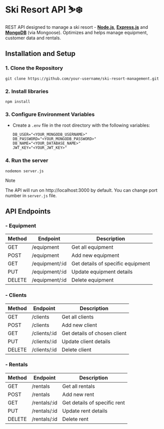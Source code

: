 # **Ski Resort API** ⛷️❄️
REST API designed to manage a ski resort - <ins>**Node.js**</ins>, <ins>**Express.js**</ins> and <ins>**MongoDB**</ins> (via Mongoose).
Optimizes and helps manage equipment, customer data and rentals.

## Installation and Setup
### 1. Clone the Repository
```
git clone https://github.com/your-username/ski-resort-management.git
```
### 2. Install libraries
```
npm install
```
### 3. Configure Environment Variables
- Create a `.env` file in the root directory with the following variables:
  ```
  DB_USER="<YOUR_MONGODB_USERNAME>"
  DB_PASSWORD="<YOUR_MONGODB_PASSWORD>"
  DB_NAME="<YOUR_DATABASE_NAME>"
  JWT_KEY="<YOUR_JWT_KEY>"
  ```
### 4. Run the server
```
nodemon server.js
```
> [!NOTE]
> The API will run on http://localhost:3000 by default. You can change port number in `server.js` file.
## API Endpoints
### - Equipment
| Method | Endpoint         | Description                       |
|--------|------------------|-----------------------------------|
| GET    | /equipment       | Get all equipment                 |
| POST   | /equipment       | Add new equipment                 |
| GET    | /equipment/:id   | Get details of specific equipment |
| PUT    | /equipment/:id   | Update equipment details          |
| DELETE | /equipment/:id   | Delete equipment                  |

### - Clients
| Method | Endpoint       | Description                    |
|--------|----------------|--------------------------------|
| GET    | /clients       | Get all clients                |
| POST   | /clients       | Add new client                 |
| GET    | /clients/:id   | Get details of chosen client   |
| PUT    | /clients/:id   | Update client details          |
| DELETE | /clients/:id   | Delete client                  |

### - Rentals
| Method | Endpoint       | Description                    |
|--------|----------------|--------------------------------|
| GET    | /rentals       | Get all rentals                |
| POST   | /rentals       | Add new rent                   |
| GET    | /rentals/:id   | Get details of specific rent   |
| PUT    | /rentals/:id   | Update rent details            |
| DELETE | /rentals/:id   | Delete rent                    |
